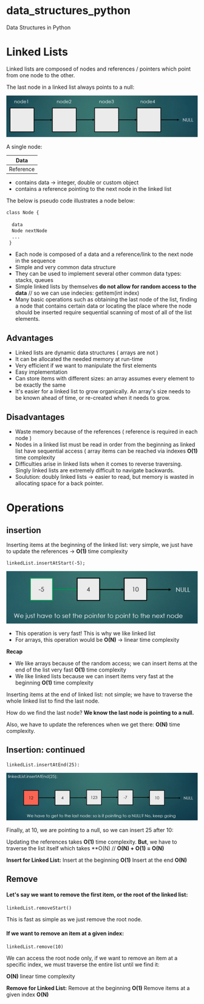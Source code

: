 # data_structures_python
Data Structures in Python

# Linked Lists 

Linked lists are composed of nodes and references / pointers which point from one node to the other.

The last node in a linked list always points to a null:

![Screenshot](linked_lists.png)

A single node:

 | Data | 
| ------------- | 
| Reference  |


- contains data -> integer, double or custom object
- contains a reference pointing to the next node in the linked list

The below is pseudo code illustrates a node below:
```
class Node {

  data
  Node nextNode
  ...
 }
 ```
- Each node is composed of a data and a reference/link to the next node in the sequence
- Simple and very common data structure
- They can be used to implement several other common data types: stacks, queues
- Simple linked lists by themselves **do not allow for random access to the data** //
so we can use indecies: getitem(int index)
- Many basic operations such as obtaining the last node of the list, finding a node that contains certain data or locating the place where the node should be inserted require sequential scanning of most of all of the list elements.

## Advantages
- Linked lists are dynamic data structures ( arrays are not )
- It can be allocated the needed memory at run-time
- Very efficient if we want to manipulate the first elements
- Easy implementation
- Can store items with different sizes: an array assumes every element to be exactly the same
- It's easier for a linked list to grow organically. An array's size needs to be known ahead of time, or re-created when it needs to grow.

## Disadvantages
- Waste memory because of the references ( reference is required in each node )
- Nodes in a linked list must be read in order from the beginning as linked list have sequential access ( array items can be reached via indexes **O(1)** time complexity
- Difficulties arise in linked lists when it comes to reverse traversing. Singly linked lists are extremely difficult to navigate backwards.
- Soulution: doubly linked lists -> easier to read, but memory is wasted in allocating space for a back pointer.

# Operations

## insertion

Inserting items at the beginning of the linked list: very simple, we just have to update the references -> **O(1)** time complexity

```
linkedList.insertAtStart(-5);
```

![Screenshot](array_insertion.png)

- This operation is very fast! This is why we like linked list
- For arrays, this operation would be **O(N)** -> linear time complexity

**Recap**
- We like arrays because of the random access; we can insert items at the end of the list very fast **O(1)** time complexity
- We like linked lists because we can insert items very fast at the beginning **O(1)** time complexity

Inserting items at the end of linked list: not simple; we have to traverse the whole linked list to find the last node.

How do we find the last node? **We know the last node is pointing to a null.**

Also, we have to update the references when we get there: **O(N)** time complexity.

## Insertion: continued

```
linkedList.insertAtEnd(25):
```
![Screenshot](array_insertion_last_node.png)

Finally, at 10, we are pointing to a null, so we can insert 25 after 10:

Updating the references takes **O(1)** time complexity. **But**, we have to traverse the list itself which takes **O(N) // **O(N) + O(1) = O(N)**

**Insert for Linked List:**
Insert at the beginning **O(1)**
Insert at the end **O(N)**

## Remove

#### Let's say we want to remove the first item, or the root of the linked list:
```
linkedList.removeStart()
```

This is fast as simple as we just remove the root node.


#### If we want to remove an item at a given index:

```
linkedList.remove(10)
```

We can access the root node only, if we want to remove an item at a specific index, we must traverse the entire list until we find it:

**O(N)** linear time complexity

**Remove for Linked List:**
Remove at the beginning **O(1)**
Remove items at a given index **O(N)**




